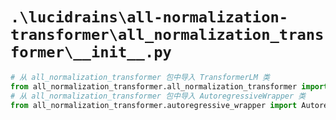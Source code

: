# `.\lucidrains\all-normalization-transformer\all_normalization_transformer\__init__.py`

```py
# 从 all_normalization_transformer 包中导入 TransformerLM 类
from all_normalization_transformer.all_normalization_transformer import TransformerLM
# 从 all_normalization_transformer 包中导入 AutoregressiveWrapper 类
from all_normalization_transformer.autoregressive_wrapper import AutoregressiveWrapper
```